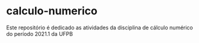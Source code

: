 # calculo-numerico
Este repositório é dedicado as atividades da disciplina de cálculo numérico do período 2021.1 da UFPB
